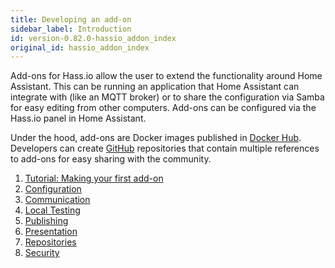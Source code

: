 ```yaml
---
title: Developing an add-on
sidebar_label: Introduction
id: version-0.82.0-hassio_addon_index
original_id: hassio_addon_index
---
```


Add-ons for Hass.io allow the user to extend the functionality around Home Assistant. This can be running an application that Home Assistant can integrate with (like an MQTT broker) or to share the configuration via Samba for easy editing from other computers. Add-ons can be configured via the Hass.io panel in Home Assistant.

Under the hood, add-ons are Docker images published in [Docker Hub](https://hub.docker.com/). Developers can create [GitHub](https://github.com) repositories that contain multiple references to add-ons for easy sharing with the community.

1. [Tutorial: Making your first add-on](hassio_addon_tutorial.md)
1. [Configuration](hassio_addon_config.md)
1. [Communication](hassio_addon_communication.md)
1. [Local Testing](hassio_addon_testing.md)
1. [Publishing](hassio_addon_publishing.md)
1. [Presentation](hassio_addon_presentation.md)
1. [Repositories](hassio_addon_repository.md)
1. [Security](hassio_addon_security.md)
